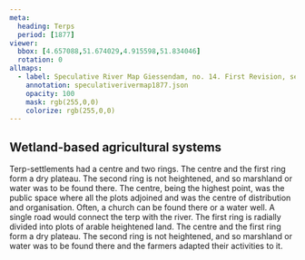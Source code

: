 ```yaml
---
meta:
  heading: Terps
  period: [1877]
viewer:
  bbox: [4.657088,51.674029,4.915598,51.834046]
  rotation: 0
allmaps:
  - label: Speculative River Map Giessendam, no. 14. First Revision, series I, 1877. Scale 1:10,000. The Berlage. Based on River Map Giessendam, no. 14. First Revision, series I, 1877. 703 x 995 mm, Scale 1:10,000. Trésor Collection, TU Delft Library.
    annotation: speculativerivermap1877.json
    opacity: 100
    mask: rgb(255,0,0)
    colorize: rgb(255,0,0)
---
```


## Wetland-based agricultural systems

Terp-settlements had a centre and two rings. The centre and the first ring form a dry plateau. The second ring is not heightened, and so marshland or water was to be found there. The centre, being the highest point, was the public space where all the plots adjoined and was the centre of distribution and organisation. Often, a church can be found there or a water well. A single road would connect the terp with the river. The first ring is radially divided into plots of arable heightened land. The centre and the first ring form a dry plateau. The second ring is not heightened, and so marshland or water was to be found there and the farmers adapted their activities to it. 